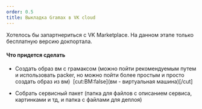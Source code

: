 ```yaml
---
order: 0.5
title: Выкладка Gramax в VK cloud
---
```


Хотелось бы запартнериться с VK Marketplace.  На данном этапе только бесплатную версию докпортала.

#### Что придется сделать

-  Создать образ вм с грамаксом (можно пойти рекомендуемым путем и использовать packer, но можно пойти более простым и просто создать образ из вм)  [cut:ВМ:false](вм - виртуальная машина)[/cut]

-  Собрать сервисный пакет (папка для файлов с описанием сервиса, картинками и тд, и папка с файлами для деплоя)
